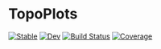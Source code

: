 # TopoPlots

[![Stable](https://img.shields.io/badge/docs-stable-blue.svg)](https://MakieOrg.github.io/TopoPlots.jl/stable)
[![Dev](https://img.shields.io/badge/docs-dev-blue.svg)](https://MakieOrg.github.io/TopoPlots.jl/dev)
[![Build Status](https://github.com/MakieOrg/TopoPlots.jl/actions/workflows/CI.yml/badge.svg?branch=master)](https://github.com/MakieOrg/TopoPlots.jl/actions/workflows/CI.yml?query=branch%3Amaster)
[![Coverage](https://codecov.io/gh/MakieOrg/TopoPlots.jl/branch/master/graph/badge.svg)](https://codecov.io/gh/MakieOrg/TopoPlots.jl)
